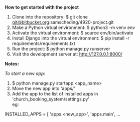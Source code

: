 **How to get started with the project**


1. Clone into the repository: $ git clone git@bitbucket.org:samscheding/4920-project.git
2. Make a Python virtual environment: $ python3 -m venv env
3. Activate the virtual environment: $ source env/bin/activate
4. Install Django into the virtual environment: $ pip install -r requirements/requirements.txt
5. Run the project: $ python manage.py runserver
6. Visit the development server at: http://127.0.0.1:8000/


**Notes:**

*To start a new app:*
1. $ python manage.py startapp <app_name>
2. Move the new app into 'apps/'
3. Add the app to the list of installed apps in 'church_booking_system/settings.py'    
  eg:

  INSTALLED_APPS = [
      'apps.<new_app>',
      'apps.main',
      ...
